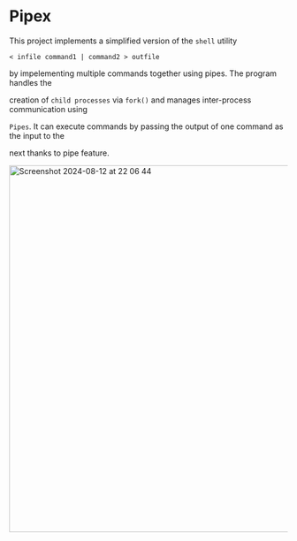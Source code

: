 # Pipex

This project implements a simplified version of the `shell` utility

`< infile command1 | command2 > outfile`

by impelementing multiple commands together using pipes. The program handles the 

creation of `child processes` via `fork()` and manages inter-process communication using

`Pipes`. It can execute commands by passing the output of one command as the input to the

next thanks to pipe feature.


<img width="664" alt="Screenshot 2024-08-12 at 22 06 44" src="https://github.com/user-attachments/assets/9a5b6295-0b6f-4911-be5d-899dd1caacac">
